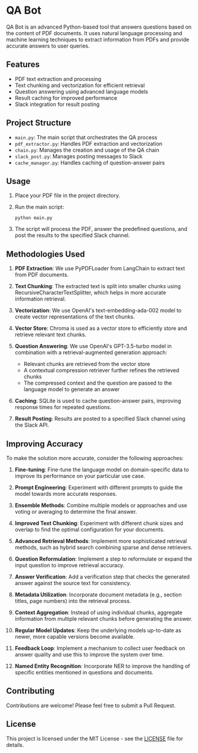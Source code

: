 # QA Bot

QA Bot is an advanced Python-based tool that answers questions based on the content of PDF documents. It uses natural language processing and machine learning techniques to extract information from PDFs and provide accurate answers to user queries.

## Features

- PDF text extraction and processing
- Text chunking and vectorization for efficient retrieval
- Question answering using advanced language models
- Result caching for improved performance
- Slack integration for result posting

## Project Structure

- `main.py`: The main script that orchestrates the QA process
- `pdf_extractor.py`: Handles PDF extraction and vectorization
- `chain.py`: Manages the creation and usage of the QA chain
- `slack_post.py`: Manages posting messages to Slack
- `cache_manager.py`: Handles caching of question-answer pairs

## Usage

1. Place your PDF file in the project directory.

2. Run the main script:
   ```
   python main.py
   ```

3. The script will process the PDF, answer the predefined questions, and post the results to the specified Slack channel.

## Methodologies Used

1. **PDF Extraction**: We use PyPDFLoader from LangChain to extract text from PDF documents.

2. **Text Chunking**: The extracted text is split into smaller chunks using RecursiveCharacterTextSplitter, which helps in more accurate information retrieval.

3. **Vectorization**: We use OpenAI's text-embedding-ada-002 model to create vector representations of the text chunks.

4. **Vector Store**: Chroma is used as a vector store to efficiently store and retrieve relevant text chunks.

5. **Question Answering**: We use OpenAI's GPT-3.5-turbo model in combination with a retrieval-augmented generation approach:
   - Relevant chunks are retrieved from the vector store
   - A contextual compression retriever further refines the retrieved chunks
   - The compressed context and the question are passed to the language model to generate an answer

6. **Caching**: SQLite is used to cache question-answer pairs, improving response times for repeated questions.

7. **Result Posting**: Results are posted to a specified Slack channel using the Slack API.

## Improving Accuracy

To make the solution more accurate, consider the following approaches:

1. **Fine-tuning**: Fine-tune the language model on domain-specific data to improve its performance on your particular use case.

2. **Prompt Engineering**: Experiment with different prompts to guide the model towards more accurate responses.

3. **Ensemble Methods**: Combine multiple models or approaches and use voting or averaging to determine the final answer.

4. **Improved Text Chunking**: Experiment with different chunk sizes and overlap to find the optimal configuration for your documents.

5. **Advanced Retrieval Methods**: Implement more sophisticated retrieval methods, such as hybrid search combining sparse and dense retrievers.

6. **Question Reformulation**: Implement a step to reformulate or expand the input question to improve retrieval accuracy.

7. **Answer Verification**: Add a verification step that checks the generated answer against the source text for consistency.

8. **Metadata Utilization**: Incorporate document metadata (e.g., section titles, page numbers) into the retrieval process.

9. **Context Aggregation**: Instead of using individual chunks, aggregate information from multiple relevant chunks before generating the answer.

10. **Regular Model Updates**: Keep the underlying models up-to-date as newer, more capable versions become available.

11. **Feedback Loop**: Implement a mechanism to collect user feedback on answer quality and use this to improve the system over time.

12. **Named Entity Recognition**: Incorporate NER to improve the handling of specific entities mentioned in questions and documents.

## Contributing

Contributions are welcome! Please feel free to submit a Pull Request.

## License

This project is licensed under the MIT License - see the [LICENSE](LICENSE) file for details.
